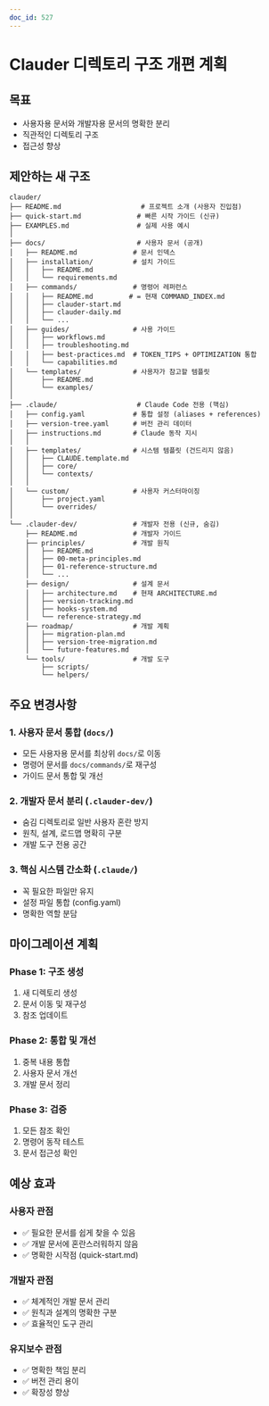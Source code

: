 ```yaml
---
doc_id: 527
---
```


# Clauder 디렉토리 구조 개편 계획

## 목표
- 사용자용 문서와 개발자용 문서의 명확한 분리
- 직관적인 디렉토리 구조
- 접근성 향상

## 제안하는 새 구조

```
clauder/
├── README.md                    # 프로젝트 소개 (사용자 진입점)
├── quick-start.md              # 빠른 시작 가이드 (신규)
├── EXAMPLES.md                 # 실제 사용 예시
│
├── docs/                       # 사용자 문서 (공개)
│   ├── README.md              # 문서 인덱스
│   ├── installation/          # 설치 가이드
│   │   ├── README.md
│   │   └── requirements.md
│   ├── commands/              # 명령어 레퍼런스
│   │   ├── README.md         # = 현재 COMMAND_INDEX.md
│   │   ├── clauder-start.md
│   │   ├── clauder-daily.md
│   │   └── ...
│   ├── guides/                # 사용 가이드
│   │   ├── workflows.md
│   │   ├── troubleshooting.md
│   │   ├── best-practices.md  # TOKEN_TIPS + OPTIMIZATION 통합
│   │   └── capabilities.md
│   └── templates/             # 사용자가 참고할 템플릿
│       ├── README.md
│       └── examples/
│
├── .claude/                    # Claude Code 전용 (핵심)
│   ├── config.yaml            # 통합 설정 (aliases + references)
│   ├── version-tree.yaml      # 버전 관리 데이터
│   ├── instructions.md        # Claude 동작 지시
│   │
│   ├── templates/             # 시스템 템플릿 (건드리지 않음)
│   │   ├── CLAUDE.template.md
│   │   ├── core/
│   │   └── contexts/
│   │
│   └── custom/                # 사용자 커스터마이징
│       ├── project.yaml
│       └── overrides/
│
└── .clauder-dev/              # 개발자 전용 (신규, 숨김)
    ├── README.md              # 개발자 가이드
    ├── principles/            # 개발 원칙
    │   ├── README.md
    │   ├── 00-meta-principles.md
    │   ├── 01-reference-structure.md
    │   └── ...
    ├── design/                # 설계 문서
    │   ├── architecture.md    # 현재 ARCHITECTURE.md
    │   ├── version-tracking.md
    │   ├── hooks-system.md
    │   └── reference-strategy.md
    ├── roadmap/               # 개발 계획
    │   ├── migration-plan.md
    │   ├── version-tree-migration.md
    │   └── future-features.md
    └── tools/                 # 개발 도구
        ├── scripts/
        └── helpers/
```

## 주요 변경사항

### 1. 사용자 문서 통합 (`docs/`)
- 모든 사용자용 문서를 최상위 `docs/`로 이동
- 명령어 문서를 `docs/commands/`로 재구성
- 가이드 문서 통합 및 개선

### 2. 개발자 문서 분리 (`.clauder-dev/`)
- 숨김 디렉토리로 일반 사용자 혼란 방지
- 원칙, 설계, 로드맵 명확히 구분
- 개발 도구 전용 공간

### 3. 핵심 시스템 간소화 (`.claude/`)
- 꼭 필요한 파일만 유지
- 설정 파일 통합 (config.yaml)
- 명확한 역할 분담

## 마이그레이션 계획

### Phase 1: 구조 생성
1. 새 디렉토리 생성
2. 문서 이동 및 재구성
3. 참조 업데이트

### Phase 2: 통합 및 개선
1. 중복 내용 통합
2. 사용자 문서 개선
3. 개발 문서 정리

### Phase 3: 검증
1. 모든 참조 확인
2. 명령어 동작 테스트
3. 문서 접근성 확인

## 예상 효과

### 사용자 관점
- ✅ 필요한 문서를 쉽게 찾을 수 있음
- ✅ 개발 문서에 혼란스러워하지 않음
- ✅ 명확한 시작점 (quick-start.md)

### 개발자 관점
- ✅ 체계적인 개발 문서 관리
- ✅ 원칙과 설계의 명확한 구분
- ✅ 효율적인 도구 관리

### 유지보수 관점
- ✅ 명확한 책임 분리
- ✅ 버전 관리 용이
- ✅ 확장성 향상